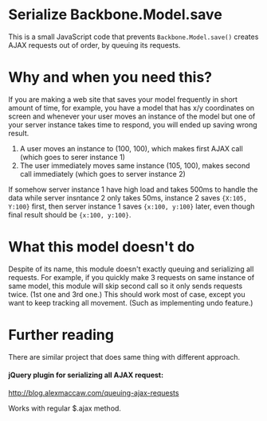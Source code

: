 # Serialize Backbone.Model.save

This is a small JavaScript code that prevents `Backbone.Model.save()` creates AJAX requests out of order, by queuing its requests.

# Why and when you need this?

If you are making a web site that saves your model frequently in short amount of time, for example, you have a model that has x/y coordinates on screen and whenever your user moves an instance of the model but one of your server instance takes time to respond, you will ended up saving wrong result.

1. A user moves an instance to (100, 100), which makes first AJAX call (which goes to serer instance 1)
1. The user immediately moves same instance (105, 100), makes second call immediately (which goes to server instance 2)

If somehow server instance 1 have high load and takes 500ms to handle the data while server insntance 2 only takes 50ms, instance 2 saves `{X:105, Y:100}` first, then server instance 1 saves `{x:100, y:100}` later, even though final result should be `{x:100, y:100}`.

# What this model doesn't do

Despite of its name, this module doesn't exactly queuing and serializing all requests. For example, if you quickly make 3 requests on same instance of same model, this module will skip second call so it only sends requests twice. (1st one and 3rd one.) This should work most of case, except you want to keep tracking all movement. (Such as implementing undo feature.)

# Further reading

There are similar project that does same thing with different approach.

#### jQuery plugin for serializing all AJAX request:
  http://blog.alexmaccaw.com/queuing-ajax-requests

Works with regular $.ajax method.



